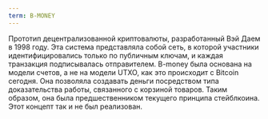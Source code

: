 ```yaml
---
term: B-MONEY
---
```


Прототип децентрализованной криптовалюты, разработанный Вэй Даем в 1998 году. Эта система представляла собой сеть, в которой участники идентифицировались только по публичным ключам, и каждая транзакция подписывалась отправителем. B-money была основана на модели счетов, а не на модели UTXO, как это происходит с Bitcoin сегодня. Она позволяла создавать деньги посредством типа доказательства работы, связанного с корзиной товаров. Таким образом, она была предшественником текущего принципа стейблкоина. Этот концепт так и не был реализован.